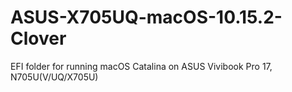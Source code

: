 # ASUS-X705UQ-macOS-10.15.2-Clover
EFI folder for running macOS Catalina on ASUS Vivibook Pro 17, N705U(V/UQ/X705U)
